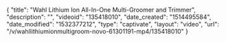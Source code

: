 {
    "title": "Wahl Lithium Ion All-In-One Multi-Groomer and Trimmer",
    "description": "",
    "videoid": "135418010",
    "date_created": "1514495584",
    "date_modified": "1532377212",
    "type": "captivate",
    "layout": "video",
    "url": "\/v\/wahllithiumionmultigroom-novo-61301191-mp4\/135418010"
}